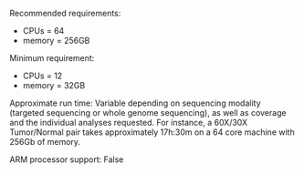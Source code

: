 Recommended requirements:

+ CPUs = 64
+ memory = 256GB

Minimum requirement:

+ CPUs = 12
+ memory = 32GB

Approximate run time: Variable depending on sequencing modality (targeted sequencing or whole genome sequencing), as well as coverage and the individual analyses requested. For instance, a 60X/30X Tumor/Normal pair takes approximately 17h:30m on a 64 core machine with 256Gb of memory.

ARM processor support: False
